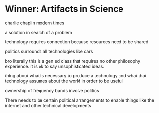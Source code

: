 # Winner: Artifacts in Science

charlie chaplin modern times

a solution in search of a problem

technology requires connection because resources need to be shared

politics surrounds all technologies like cars

bro literally this is a gen ed class that requires no other philosophy experience. it is ok to say unsophisticated ideas.

thing about what is necessary to produce a technology and what that technology assumes about the world in order to be useful

ownership of frequency bands involve politics

There needs to be certain political arrangements to enable things like the internet and other technical developments
